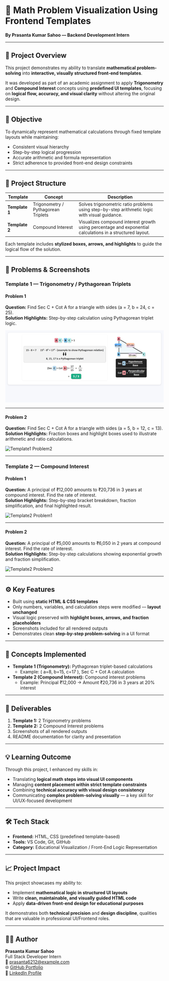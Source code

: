 # 🧮 Math Problem Visualization Using Frontend Templates

**By Prasanta Kumar Sahoo — Backend Development Intern**

---

## 🚀 Project Overview

This project demonstrates my ability to translate **mathematical problem-solving** into **interactive, visually structured front-end templates**.  

It was developed as part of an academic assignment to apply **Trigonometry** and **Compound Interest** concepts using **predefined UI templates**, focusing on **logical flow, accuracy, and visual clarity** without altering the original design.

---

## 🎯 Objective

To dynamically represent mathematical calculations through fixed template layouts while maintaining:

- Consistent visual hierarchy  
- Step-by-step logical progression  
- Accurate arithmetic and formula representation  
- Strict adherence to provided front-end design constraints  

---

## 🧩 Project Structure

| Template | Concept | Description |
|----------|---------|-------------|
| **Template 1** | Trigonometry / Pythagorean Triplets | Solves trigonometric ratio problems using step-by-step arithmetic logic with visual guidance. |
| **Template 2** | Compound Interest | Visualizes compound interest growth using percentage and exponential calculations in a structured layout. |

Each template includes **stylized boxes, arrows, and highlights** to guide the logical flow of the solution.

---

## 🧠 Problems & Screenshots

### **Template 1 — Trigonometry / Pythagorean Triplets**

#### Problem 1

**Question:** Find Sec C + Cot A for a triangle with sides \(a = 7, b = 24, c = 25\).  
**Solution Highlights:** Step-by-step calculation using Pythagorean triplet logic.

![Template1 Problem1](Screenshots/Template1_Problem1.png.jpg)

---

#### Problem 2

**Question:** Find Sec C + Cot A for a triangle with sides \(a = 5, b = 12, c = 13\).  
**Solution Highlights:** Fraction boxes and highlight boxes used to illustrate arithmetic and ratio calculations.

![Template1 Problem2](screenshots/template1_problem2.png)

---

### **Template 2 — Compound Interest**

#### Problem 1

**Question:** A principal of ₹12,000 amounts to ₹20,736 in 3 years at compound interest. Find the rate of interest.  
**Solution Highlights:** Step-by-step bracket breakdown, fraction simplification, and final highlighted result.

![Template2 Problem1](screenshots/template2_problem1.png)

---

#### Problem 2

**Question:** A principal of ₹5,000 amounts to ₹6,050 in 2 years at compound interest. Find the rate of interest.  
**Solution Highlights:** Step-by-step calculations showing exponential growth and fraction simplification.

![Template2 Problem2](screenshots/template2_problem2.png)

---

## ⚙️ Key Features

- Built using **static HTML & CSS templates**  
- Only numbers, variables, and calculation steps were modified — **layout unchanged**  
- Visual logic preserved with **highlight boxes, arrows, and fraction placeholders**  
- Screenshots included for all rendered outputs  
- Demonstrates clean **step-by-step problem-solving** in a UI format  

---

## 🧠 Concepts Implemented

- **Template 1 (Trigonometry):** Pythagorean triplet-based calculations  
  - Example: \( a=8, b=15, c=17 \), Sec C + Cot A calculation  
- **Template 2 (Compound Interest):** Compound interest problems  
  - Example: Principal ₹12,000 → Amount ₹20,736 in 3 years at 20% interest  

---

## 🧾 Deliverables

1. **Template 1:** 2 Trigonometry problems  
2. **Template 2:** 2 Compound Interest problems  
3. Screenshots of all rendered outputs  
4. README documentation for clarity and presentation  

---

## 💡 Learning Outcome

Through this project, I enhanced my skills in:

- Translating **logical math steps into visual UI components**  
- Managing **content placement within strict template constraints**  
- Combining **technical accuracy with visual design consistency**  
- Communicating **complex problem-solving visually** — a key skill for UI/UX-focused development  

---

## 🛠️ Tech Stack

- **Frontend:** HTML, CSS (predefined template-based)  
- **Tools:** VS Code, Git, GitHub  
- **Category:** Educational Visualization / Front-End Logic Representation  

---

## 📈 Project Impact

This project showcases my ability to:

- Implement **mathematical logic in structured UI layouts**  
- Write **clean, maintainable, and visually guided HTML code**  
- Apply **data-driven front-end design for educational purposes**  

It demonstrates both **technical precision** and **design discipline**, qualities that are valuable in professional UI/Frontend roles.

---

## 👨‍💻 Author

**Prasanta Kumar Sahoo**  
Full Stack Developer Intern  
📧 <prasanta6212@example.com>  
🌐 [GitHub Portfolio](https://github.com/prasant-0n)  
💼 [LinkedIn Profile](https://linkedin.com/in/prasanta1/)
